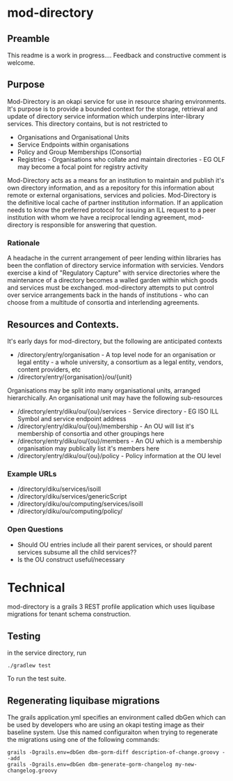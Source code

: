 # mod-directory

## Preamble

This readme is a work in progress.... Feedback and constructive comment is welcome.

## Purpose

Mod-Directory is an okapi service for use in resource sharing environments. It's purpose is to provide a bounded context for the storage, retrieval and update
of directory service information which underpins inter-library services. This directory contains, but is not restricted to

* Organisations and Organisational Units
* Service Endpoints within organisations
* Policy and Group Memberships (Consortia)
* Registries - Organisations who collate and maintain directories - EG OLF may become a focal point for registry activity

Mod-Directory acts as a means for an institution to maintain and publish it's own directory information, and as a repository for this information about remote or external
organisations, services and policies. Mod-Directory is the definitive local cache of partner institution information. If an application needs to know the preferred 
protocol for issuing an ILL request to a peer institution with whom we have a reciprocal lending agreement, mod-directory is responsible for answering that question.

### Rationale

A headache in the current arrangement of peer lending within libraries has been the conflation of directory service information with servicies. Vendors exercise a kind of
"Regulatory Capture" with service directories where the maintenance of a directory becomes a walled garden within which goods and services must be exchanged. mod-directory
attempts to put control over service arrangements back in the hands of institutions - who can choose from a multitude of consortia and interlending agreements.

## Resources and Contexts.

It's early days for mod-directory, but the following are anticipated contexts

* /directory/entry/organisation - A top level node for an organisation or legal entity - a whole university, a consortium as a legal entity, vendors, content providers, etc
* /directory/entry/{organisation}/ou/{unit}

Organisations may be split into many organisational units, arranged hierarchically. An organisational unit may have the following sub-resources

* /directory/entry/diku/ou/{ou}/services - Service directory - EG ISO ILL Symbol and service endpoint address
* /directory/entry/diku/ou/{ou}/membership - An OU will list it's membership of consortia and other groupings here
* /directory/entry/diku/ou/{ou}/members - An OU which is a membership organisation may publically list it's members here
* /directory/entry/diku/ou/{ou}/policy - Policy information at the OU level

### Example URLs

* /directory/diku/services/isoill
* /directory/diku/services/genericScript
* /directory/diku/ou/computing/services/isoill
* /directory/diku/ou/computing/policy/


### Open Questions
* Should OU entries include all their parent services, or should parent services subsume all the child services??
* Is the OU construct useful/necessary

# Technical

mod-directory is a grails 3 REST profile application which uses liquibase migrations for tenant schema construction.



## Testing

in the service directory, run

    ./gradlew test

To run the test suite.

## Regenerating liquibase migrations

The grails application.yml specifies an environment called dbGen which can be used by developers who are
using an okapi testing image as their baseline system. Use this named configuraiton when trying to regenerate
the migrations using one of the following commands:

    grails -Dgrails.env=dbGen dbm-gorm-diff description-of-change.groovy --add
    grails -Dgrails.env=dbGen dbm-generate-gorm-changelog my-new-changelog.groovy


